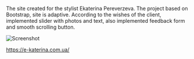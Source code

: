  The site created for the stylist Ekaterina Pereverzeva. The project based on Bootstrap, site is adaptive.
 According to the wishes of the client, implemented slider with photos and text, also implemented
 feedback form and smooth scrolling button.

![Screenshot](http://leka-web.site//dev/screenshots/stylist_2.jpg)


https://e-katerina.com.ua/
